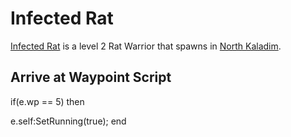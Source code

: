 # Infected Rat



[Infected Rat](/npc/67092) is a level 2 Rat Warrior that spawns in [North Kaladim](/zone/67).



## Arrive at Waypoint Script

if(e.wp == 5) then


e.self:SetRunning(true);
end





